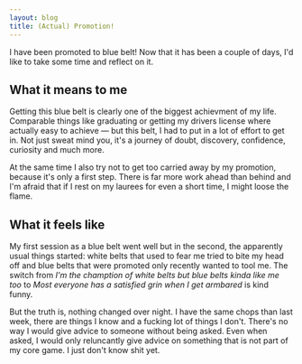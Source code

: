 ```yaml
---
layout: blog
title: (Actual) Promotion!
---
```

I have been promoted to blue belt! Now that it has been a couple of days, I'd like to take some time and reflect on it.

## What it means to me

Getting this blue belt is clearly one of the biggest achievment of my life. Comparable things like graduating or getting my drivers license where actually easy to achieve — but this belt, I had to put in a lot of effort to get in. Not just sweat mind you, it's a journey of doubt, discovery, confidence, curiosity and much more.

At the same time I also try not to get too carried away by my promotion, because it's only a first step. There is far more work ahead than behind and I'm afraid that if I rest on my laurees for even a short time, I might loose the flame.

## What it feels like

My first session as a blue belt went well but in the second, the apparently usual things started: white belts that used to fear me tried to bite my head off and blue belts that were promoted only recently wanted to tool me. The switch from *I'm the chamption of white belts but blue belts kinda like me too* to *Most everyone has a satisfied grin when I get armbared* is kind funny.

But the truth is, nothing changed over night. I have the same chops than last week, there are things I know and a fucking lot of things I don't. There's no way I would give advice to someone without being asked. Even when asked, I would only reluncantly give advice on something that is not part of my core game. I just don't know shit yet.